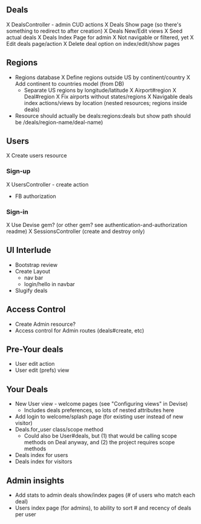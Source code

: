 ## Deals
X DealsController - admin CUD actions
X Deals Show page (so there's something to redirect to after creation)
X Deals New/Edit views
X Seed actual deals 
X Deals Index Page for admin 
  X Not navigable or filtered, yet
X Edit deals page/action
X Delete deal option on index/edit/show pages

## Regions
- Regions database
  X Define regions outside US by continent/country
  X Add continent to countries model (from DB)
  - Separate US regions by longitude/latitude
X Airport#region
X Deal#region
X Fix airports without states/regions
X Navigable deals index actions/views by location (nested resources; regions inside deals)
- Resource should actually be deals:regions:deals but show path should be /deals/region-name/deal-name)

## Users
X Create users resource

### Sign-up
X UsersController - create action
- FB authorization

### Sign-in
X Use Devise gem? (or other gem? see authentication-and-authorization readme)
X SessionsController (create and destroy only)

## UI Interlude
- Bootstrap review
- Create Layout
  - nav bar
  - login/hello in navbar
- Slugify deals

## Access Control
- Create Admin resource?
- Access control for Admin routes (deals#create, etc)

## Pre-Your deals
- User edit action
- User edit (prefs) view

## Your Deals
- New User view - welcome pages (see "Configuring views" in Devise)
  - Includes deals preferences, so lots of nested attributes here
- Add login to welcome/splash page (for existing user instead of new visitor)
- Deals.for_user class/scope method
  - Could also be User#deals, but (1) that would be calling scope methods on Deal anyway, and (2) the project requires scope methods
- Deals index for users 
- Deals index for visitors

## Admin insights
- Add stats to admin deals show/index pages (# of users who match each deal)
- Users index page (for admins), to ability to sort # and recency of deals per user